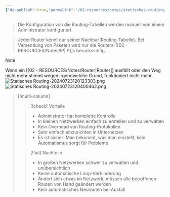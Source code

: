 ```yaml
---
{"dg-publish":true,"permalink":"/02-resources/notes/statisches-routing/","tags":["netzwerk/paket"]}
---
```


>Die Konfiguration von  die Routing-Tabellen werden manuell von einem Administrator konfiguriert.

>Jeder Router kennt nur seiner Nachbar(Routing-Tabelle).
>Bei Versendung von Paketen wird nur die Routers-[[02 - RESOURCES/Notes/IP\|IP]]s berücksichtig.

>[!note] 
>Wenn ein [[02 - RESOURCES/Notes/Router\|Router]] ausfällt oder den Weg nicht mehr stimmt wegen irgendwelche Grund, funktioniert nicht mehr.
![Statisches Routing-20240723120123303.png](/img/user/02%20-%20RESOURCES/Files/Statisches%20Routing-20240723120123303.png)
![Statisches Routing-20240723120400462.png](/img/user/02%20-%20RESOURCES/Files/Statisches%20Routing-20240723120400462.png)

>[!multi-column]
> 
>>[!check] Vorteile
>>- Administrator hat komplette Kontrolle
>>- In kleinen Netzwerken einfach zu erstellen und zu verwalten
>>- Kein Overhead von Routing-Protokollen
>>- Sehr einfach einzurichten in Unternetzen
>>- Es ist sicher: Man bekommt, was man einstellt, kein Automatismus sorgt für Probleme
> 
>>[!fail] Nachteile
>>- In großen Netzwerken schwer zu verwalten und unübersichtlich
>>- Keine automatische Loop-Verhinderung
>>- Ändert sich etwas im Netzwerk, müssen alle betroffenen Routen von Hand geändert werden
>>- Kein automatisches Neurouten bei Ausfall
